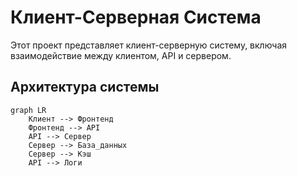 # Клиент-Серверная Система
Этот проект представляет клиент-серверную систему, включая взаимодействие между клиентом, API и сервером.

## Архитектура системы

```mermaid
graph LR
    Клиент --> Фронтенд
    Фронтенд --> API
    API --> Сервер
    Сервер --> База_данных
    Сервер --> Кэш
    API --> Логи
